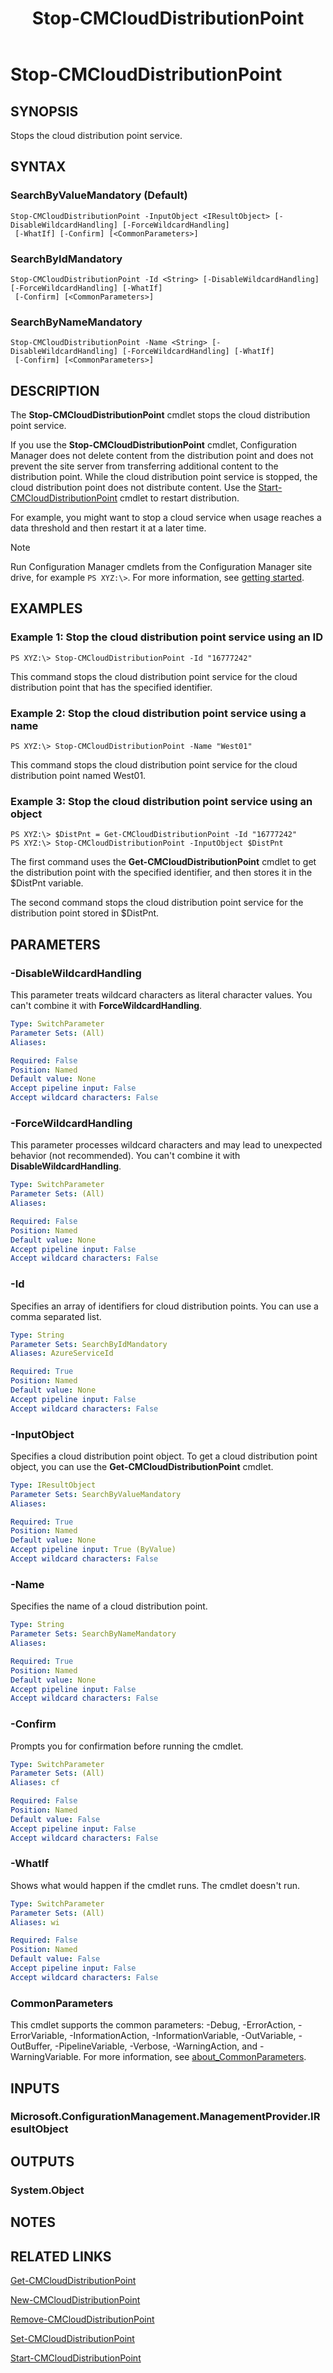 ﻿---
description: Stops the cloud distribution point service.
external help file: AdminUI.PS.dll-Help.xml
Module Name: ConfigurationManager
ms.date: 05/07/2019
schema: 2.0.0
title: Stop-CMCloudDistributionPoint
---

# Stop-CMCloudDistributionPoint

## SYNOPSIS
Stops the cloud distribution point service.

## SYNTAX

### SearchByValueMandatory (Default)
```
Stop-CMCloudDistributionPoint -InputObject <IResultObject> [-DisableWildcardHandling] [-ForceWildcardHandling]
 [-WhatIf] [-Confirm] [<CommonParameters>]
```

### SearchByIdMandatory
```
Stop-CMCloudDistributionPoint -Id <String> [-DisableWildcardHandling] [-ForceWildcardHandling] [-WhatIf]
 [-Confirm] [<CommonParameters>]
```

### SearchByNameMandatory
```
Stop-CMCloudDistributionPoint -Name <String> [-DisableWildcardHandling] [-ForceWildcardHandling] [-WhatIf]
 [-Confirm] [<CommonParameters>]
```

## DESCRIPTION
The **Stop-CMCloudDistributionPoint** cmdlet stops the cloud distribution point service.

If you use the **Stop-CMCloudDistributionPoint** cmdlet, Configuration Manager does not delete content from the distribution point and does not prevent the site server from transferring additional content to the distribution point.
While the cloud distribution point service is stopped, the cloud distribution point does not distribute content.
Use the [Start-CMCloudDistributionPoint](Start-CMCloudDistributionPoint.md) cmdlet to restart distribution.

For example, you might want to stop a cloud service when usage reaches a data threshold and then restart it at a later time.

> [!NOTE]
> Run Configuration Manager cmdlets from the Configuration Manager site drive, for example `PS XYZ:\>`. For more information, see [getting started](/powershell/sccm/overview).

## EXAMPLES

### Example 1: Stop the cloud distribution point service using an ID
```
PS XYZ:\> Stop-CMCloudDistributionPoint -Id "16777242"
```

This command stops the cloud distribution point service for the cloud distribution point that has the specified identifier.

### Example 2: Stop the cloud distribution point service using a name
```
PS XYZ:\> Stop-CMCloudDistributionPoint -Name "West01"
```

This command stops the cloud distribution point service for the cloud distribution point named West01.

### Example 3: Stop the cloud distribution point service using an object
```
PS XYZ:\> $DistPnt = Get-CMCloudDistributionPoint -Id "16777242"
PS XYZ:\> Stop-CMCloudDistributionPoint -InputObject $DistPnt
```

The first command uses the **Get-CMCloudDistributionPoint** cmdlet to get the distribution point with the specified identifier, and then stores it in the $DistPnt variable.

The second command stops the cloud distribution point service for the distribution point stored in $DistPnt.

## PARAMETERS

### -DisableWildcardHandling

This parameter treats wildcard characters as literal character values. You can't combine it with **ForceWildcardHandling**.

```yaml
Type: SwitchParameter
Parameter Sets: (All)
Aliases:

Required: False
Position: Named
Default value: None
Accept pipeline input: False
Accept wildcard characters: False
```

### -ForceWildcardHandling

This parameter processes wildcard characters and may lead to unexpected behavior (not recommended). You can't combine it with **DisableWildcardHandling**.

```yaml
Type: SwitchParameter
Parameter Sets: (All)
Aliases:

Required: False
Position: Named
Default value: None
Accept pipeline input: False
Accept wildcard characters: False
```

### -Id
Specifies an array of identifiers for cloud distribution points.
You can use a comma separated list.

```yaml
Type: String
Parameter Sets: SearchByIdMandatory
Aliases: AzureServiceId

Required: True
Position: Named
Default value: None
Accept pipeline input: False
Accept wildcard characters: False
```

### -InputObject
Specifies a cloud distribution point object.
To get a cloud distribution point object, you can use the **Get-CMCloudDistributionPoint** cmdlet.

```yaml
Type: IResultObject
Parameter Sets: SearchByValueMandatory
Aliases:

Required: True
Position: Named
Default value: None
Accept pipeline input: True (ByValue)
Accept wildcard characters: False
```

### -Name
Specifies the name of a cloud distribution point.

```yaml
Type: String
Parameter Sets: SearchByNameMandatory
Aliases:

Required: True
Position: Named
Default value: None
Accept pipeline input: False
Accept wildcard characters: False
```

### -Confirm
Prompts you for confirmation before running the cmdlet.

```yaml
Type: SwitchParameter
Parameter Sets: (All)
Aliases: cf

Required: False
Position: Named
Default value: False
Accept pipeline input: False
Accept wildcard characters: False
```

### -WhatIf

Shows what would happen if the cmdlet runs. The cmdlet doesn't run.

```yaml
Type: SwitchParameter
Parameter Sets: (All)
Aliases: wi

Required: False
Position: Named
Default value: False
Accept pipeline input: False
Accept wildcard characters: False
```

### CommonParameters
This cmdlet supports the common parameters: -Debug, -ErrorAction, -ErrorVariable, -InformationAction, -InformationVariable, -OutVariable, -OutBuffer, -PipelineVariable, -Verbose, -WarningAction, and -WarningVariable. For more information, see [about_CommonParameters](http://go.microsoft.com/fwlink/?LinkID=113216).

## INPUTS

### Microsoft.ConfigurationManagement.ManagementProvider.IResultObject

## OUTPUTS

### System.Object
## NOTES

## RELATED LINKS

[Get-CMCloudDistributionPoint](Get-CMCloudDistributionPoint.md)

[New-CMCloudDistributionPoint](New-CMCloudDistributionPoint.md)

[Remove-CMCloudDistributionPoint](Remove-CMCloudDistributionPoint.md)

[Set-CMCloudDistributionPoint](Set-CMCloudDistributionPoint.md)

[Start-CMCloudDistributionPoint](Start-CMCloudDistributionPoint.md)
